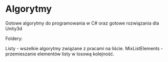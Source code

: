 # Algorytmy
Gotowe algorytmy do programowania w C# oraz gotowe rozwiązania dla Unity3d

Foldery:

Listy - wszelkie algorytmy związane z pracami na liście. 
    MixListElements - przemieszanie elementów listy w losową kolejność.
